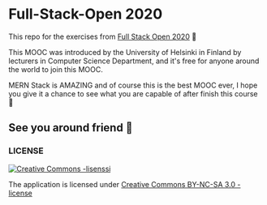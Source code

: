 # Full-Stack-Open 2020

This repo for the exercises from [Full Stack Open 2020]("https://fullstackopen.com/en") 💖

This MOOC was introduced by the University of Helsinki in Finland by lecturers in Computer Science Department, and it's free for anyone around the world to join this MOOC.

MERN Stack is AMAZING and of course this is the best MOOC ever, I hope you give it a chance to see what you are capable of after finish this course 💖

## See you around friend 🥰

### LICENSE

<a rel="license" href="http://creativecommons.org/licenses/by-nc-sa/3.0/">
  <img alt="Creative Commons -lisenssi" style="border-width:0" src="https://i.creativecommons.org/l/by-nc-sa/3.0/88x31.png"
  />
</a>

The application is licensed under
<a rel="license" href="http://creativecommons.org/licenses/by-nc-sa/3.0/">Creative Commons BY-NC-SA 3.0 -license</a>

